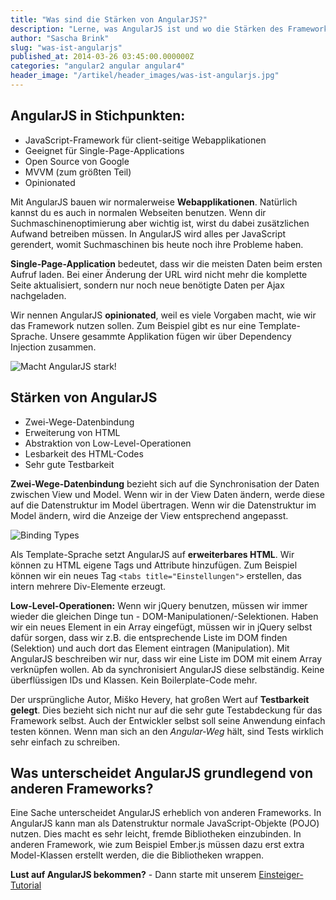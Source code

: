 ```yaml
---
title: "Was sind die Stärken von AngularJS?"
description: "Lerne, was AngularJS ist und wo die Stärken des Frameworks liegen."
author: "Sascha Brink"
slug: "was-ist-angularjs"
published_at: 2014-03-26 03:45:00.000000Z
categories: "angular2 angular angular4"
header_image: "/artikel/header_images/was-ist-angularjs.jpg"
---
```


## AngularJS in Stichpunkten:

* JavaScript-Framework für client-seitige Webapplikationen
* Geeignet für Single-Page-Applications
* Open Source von Google
* MVVM (zum größten Teil)
* Opinionated

Mit AngularJS bauen wir normalerweise **Webapplikationen**. Natürlich kannst du es auch in normalen Webseiten benutzen. Wenn dir Suchmaschinenoptimierung aber wichtig ist, wirst du dabei zusätzlichen Aufwand betreiben müssen. In AngularJS wird alles per JavaScript gerendert, womit Suchmaschinen bis heute noch ihre Probleme haben.

**Single-Page-Application** bedeutet, dass wir die meisten Daten beim ersten Aufruf laden. Bei einer Änderung der URL wird nicht mehr die komplette Seite aktualisiert, sondern nur noch neue benötigte Daten per Ajax nachgeladen.

Wir nennen AngularJS **opinionated**,  weil es viele Vorgaben macht, wie wir das Framework nutzen sollen. Zum Beispiel gibt es nur eine Template-Sprache. Unsere gesammte Applikation fügen wir über Dependency Injection zusammen.

![Macht AngularJS stark!](angularjs-staerken.png)

## Stärken von AngularJS

* Zwei-Wege-Datenbindung
* Erweiterung von HTML
* Abstraktion von Low-Level-Operationen
* Lesbarkeit des HTML-Codes
* Sehr gute Testbarkeit

**Zwei-Wege-Datenbindung** bezieht sich auf die Synchronisation der Daten zwischen View und Model. Wenn wir in der View Daten ändern, werde diese auf die Datenstruktur im Model übertragen. Wenn wir die Datenstruktur im Model ändern, wird die Anzeige der View entsprechend angepasst.

![Binding Types](binding-types.png)

Als Template-Sprache setzt AngularJS auf **erweiterbares HTML**. Wir können zu HTML eigene Tags und Attribute hinzufügen. Zum Beispiel können wir ein neues Tag `<tabs title="Einstellungen">` erstellen, das intern mehrere Div-Elemente erzeugt.

**Low-Level-Operationen:** Wenn wir jQuery benutzen, müssen wir immer wieder die gleichen Dinge tun - DOM-Manipulationen/-Selektionen. Haben wir ein neues Element in ein Array eingefügt, müssen wir in jQuery selbst dafür sorgen, dass wir z.B. die entsprechende Liste im DOM finden (Selektion) und auch dort das Element eintragen (Manipulation). Mit AngularJS beschreiben wir nur, dass wir eine Liste im DOM mit einem Array verknüpfen wollen. Ab da synchronisiert AngularJS diese selbständig. Keine überflüssigen IDs und Klassen. Kein Boilerplate-Code mehr.

Der ursprüngliche Autor, Miško Hevery, hat großen Wert auf **Testbarkeit gelegt**. Dies bezieht sich nicht nur auf die sehr gute Testabdeckung für das Framework selbst. Auch der Entwickler selbst soll seine Anwendung einfach testen können. Wenn man sich an den *Angular-Weg* hält, sind Tests wirklich sehr einfach zu schreiben.

## Was unterscheidet AngularJS grundlegend von anderen Frameworks?

Eine Sache unterscheidet AngularJS erheblich von anderen Frameworks. In AngularJS  kann man als Datenstruktur normale JavaScript-Objekte (POJO) nutzen. Dies macht es sehr leicht, fremde Bibliotheken einzubinden. In anderen Framework, wie zum Beispiel Ember.js müssen dazu erst extra Model-Klassen erstellt werden, die die Bibliotheken wrappen.

**Lust auf AngularJS bekommen?** - Dann starte mit unserem [Einsteiger-Tutorial](/artikel/angularjs-tutorial-deutsch)